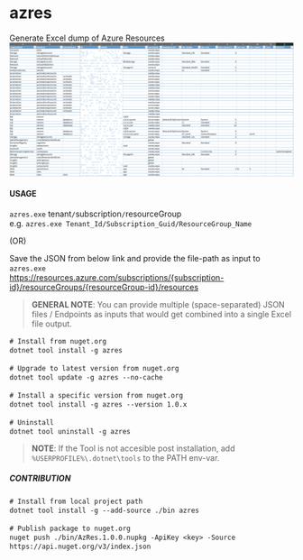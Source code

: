 # azres
Generate Excel dump of Azure Resources
![image.png](Screenshot.png)

#### USAGE
`azres.exe` tenant`/`subscription`/`resourceGroup <br/>
e.g. `azres.exe Tenant_Id/Subscription_Guid/ResourceGroup_Name`

(OR)

Save the JSON from below link and provide the file-path as input to `azres.exe` <br/>
https://resources.azure.com/subscriptions/{subscription-id}/resourceGroups/{resourceGroup-id}/resources

> **GENERAL NOTE**: You can provide multiple (space-separated) JSON files / Endpoints as inputs that would get combined into a single Excel file output.
```batch
# Install from nuget.org
dotnet tool install -g azres

# Upgrade to latest version from nuget.org
dotnet tool update -g azres --no-cache

# Install a specific version from nuget.org
dotnet tool install -g azres --version 1.0.x

# Uninstall
dotnet tool uninstall -g azres
```
> **NOTE**: If the Tool is not accesible post installation, add `%USERPROFILE%\.dotnet\tools` to the PATH env-var.

##### CONTRIBUTION
```batch
# Install from local project path
dotnet tool install -g --add-source ./bin azres

# Publish package to nuget.org
nuget push ./bin/AzRes.1.0.0.nupkg -ApiKey <key> -Source https://api.nuget.org/v3/index.json
```